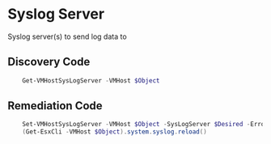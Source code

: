 # Syslog Server
Syslog server(s) to send log data to
## Discovery Code
```powershell
    Get-VMHostSysLogServer -VMHost $Object
```

## Remediation Code
```powershell
    Set-VMHostSysLogServer -VMHost $Object -SysLogServer $Desired -ErrorAction Stop
    (Get-EsxCli -VMHost $Object).system.syslog.reload()
```
